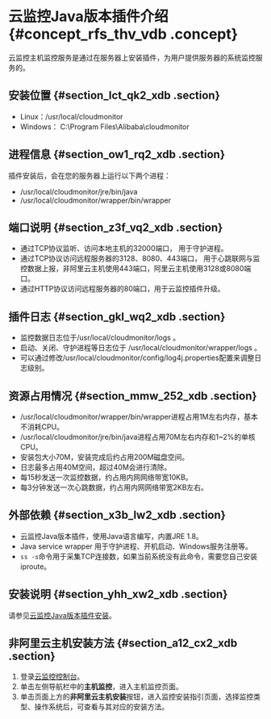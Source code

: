 # 云监控Java版本插件介绍 {#concept_rfs_thv_vdb .concept}

云监控主机监控服务是通过在服务器上安装插件，为用户提供服务器的系统监控服务的。

## 安装位置 {#section_lct_qk2_xdb .section}

-   Linux：/usr/local/cloudmonitor
-   Windows： C:\\Program Files\\Alibaba\\cloudmonitor

## 进程信息 {#section_ow1_rq2_xdb .section}

插件安装后，会在您的服务器上运行以下两个进程：

-   /usr/local/cloudmonitor/jre/bin/java
-   /usr/local/cloudmonitor/wrapper/bin/wrapper

## 端口说明 {#section_z3f_vq2_xdb .section}

-   通过TCP协议监听、访问本地主机的32000端口， 用于守护进程。
-   通过TCP协议访问远程服务器的3128、8080、443端口， 用于心跳联网与监控数据上报，非阿里云主机使用443端口，阿里云主机使用3128或8080端口。
-   通过HTTP协议访问远程服务器的80端口，用于云监控插件升级。

## 插件日志 {#section_gkl_wq2_xdb .section}

-   监控数据日志位于/usr/local/cloudmonitor/logs 。
-   启动、关闭、守护进程等日志位于 /usr/local/cloudmonitor/wrapper/logs 。
-   可以通过修改/usr/local/cloudmonitor/config/log4j.properties配置来调整日志级别。

## 资源占用情况 {#section_mmw_252_xdb .section}

-   /usr/local/cloudmonitor/wrapper/bin/wrapper进程占用1M左右内存，基本不消耗CPU。
-   /usr/local/cloudmonitor/jre/bin/java进程占用70M左右内存和1~2%的单核CPU。
-   安装包大小70M，安装完成后约占用200M磁盘空间。
-   日志最多占用40M空间，超过40M会进行清除。
-   每15秒发送一次监控数据，约占用内网网络带宽10KB。
-   每3分钟发送一次心跳数据，约占用内网网络带宽2KB左右。

## 外部依赖 {#section_x3b_lw2_xdb .section}

-   云监控Java版本插件，使用Java语言编写，内置JRE 1.8。
-   Java service wrapper 用于守护进程、开机启动、Windows服务注册等。
-   `ss -s`命令用于采集TCP连接数，如果当前系统没有此命令，需要您自己安装iproute。

## 安装说明 {#section_yhh_xw2_xdb .section}

请参见[云监控Java版本插件安装](intl.zh-CN/用户指南/主机监控/云监控Java版本插件安装.md#)。

## 非阿里云主机安装方法 {#section_a12_cx2_xdb .section}

1.  登录[云监控控制台](https://cms-intl.console.aliyun.com)。
2.  单击左侧导航栏中的**主机监控**，进入主机监控页面。
3.  单击页面上方的**非阿里云主机安装**按钮，进入监控安装指引页面，选择监控类型、操作系统后，可查看与其对应的安装方法。

